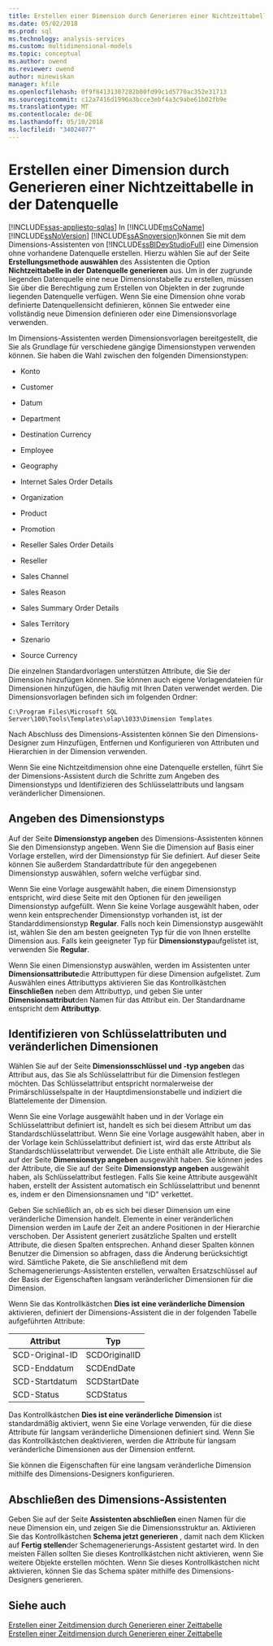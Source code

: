 ```yaml
---
title: Erstellen einer Dimension durch Generieren einer Nichtzeittabelle in der Datenquelle | Microsoft Docs
ms.date: 05/02/2018
ms.prod: sql
ms.technology: analysis-services
ms.custom: multidimensional-models
ms.topic: conceptual
ms.author: owend
ms.reviewer: owend
author: minewiskan
manager: kfile
ms.openlocfilehash: 0f9f84131307282b00fd99c1d5770ac352e31713
ms.sourcegitcommit: c12a7416d1996a3bcce3ebf4a3c9abe61b02fb9e
ms.translationtype: MT
ms.contentlocale: de-DE
ms.lasthandoff: 05/10/2018
ms.locfileid: "34024077"
---
```

# <a name="create-a-dimension-by-generating-a-non-time-table-in-the-data-source"></a>Erstellen einer Dimension durch Generieren einer Nichtzeittabelle in der Datenquelle
[!INCLUDE[ssas-appliesto-sqlas](../../includes/ssas-appliesto-sqlas.md)]
  In [!INCLUDE[msCoName](../../includes/msconame-md.md)] [!INCLUDE[ssNoVersion](../../includes/ssnoversion-md.md)] [!INCLUDE[ssASnoversion](../../includes/ssasnoversion-md.md)]können Sie mit dem Dimensions-Assistenten von [!INCLUDE[ssBIDevStudioFull](../../includes/ssbidevstudiofull-md.md)] eine Dimension ohne vorhandene Datenquelle erstellen. Hierzu wählen Sie auf der Seite **Erstellungsmethode auswählen** des Assistenten die Option **Nichtzeittabelle in der Datenquelle generieren** aus. Um in der zugrunde liegenden Datenquelle eine neue Dimensionstabelle zu erstellen, müssen Sie über die Berechtigung zum Erstellen von Objekten in der zugrunde liegenden Datenquelle verfügen. Wenn Sie eine Dimension ohne vorab definierte Datenquellensicht definieren, können Sie entweder eine vollständig neue Dimension definieren oder eine Dimensionsvorlage verwenden.  
  
 Im Dimensions-Assistenten werden Dimensionsvorlagen bereitgestellt, die Sie als Grundlage für verschiedene gängige Dimensionstypen verwenden können. Sie haben die Wahl zwischen den folgenden Dimensionstypen:  
  
-   Konto  
  
-   Customer  
  
-   Datum  
  
-   Department  
  
-   Destination Currency  
  
-   Employee  
  
-   Geography  
  
-   Internet Sales Order Details  
  
-   Organization  
  
-   Product  
  
-   Promotion  
  
-   Reseller Sales Order Details  
  
-   Reseller  
  
-   Sales Channel  
  
-   Sales Reason  
  
-   Sales Summary Order Details  
  
-   Sales Territory  
  
-   Szenario  
  
-   Source Currency  
  
 Die einzelnen Standardvorlagen unterstützen Attribute, die Sie der Dimension hinzufügen können. Sie können auch eigene Vorlagendateien für Dimensionen hinzufügen, die häufig mit Ihren Daten verwendet werden. Die Dimensionsvorlagen befinden sich im folgenden Ordner:  
  
 `C:\Program Files\Microsoft SQL Server\100\Tools\Templates\olap\1033\Dimension Templates`  
  
 Nach Abschluss des Dimensions-Assistenten können Sie den Dimensions-Designer zum Hinzufügen, Entfernen und Konfigurieren von Attributen und Hierarchien in der Dimension verwenden.  
  
 Wenn Sie eine Nichtzeitdimension ohne eine Datenquelle erstellen, führt Sie der Dimensions-Assistent durch die Schritte zum Angeben des Dimensionstyps und Identifizieren des Schlüsselattributs und langsam veränderlicher Dimensionen.  
  
## <a name="specify-dimension-type"></a>Angeben des Dimensionstyps  
 Auf der Seite **Dimensionstyp angeben** des Dimensions-Assistenten können Sie den Dimensionstyp angeben. Wenn Sie die Dimension auf Basis einer Vorlage erstellen, wird der Dimensionstyp für Sie definiert. Auf dieser Seite können Sie außerdem Standardattribute für den angegebenen Dimensionstyp auswählen, sofern welche verfügbar sind.  
  
 Wenn Sie eine Vorlage ausgewählt haben, die einem Dimensionstyp entspricht, wird diese Seite mit den Optionen für den jeweiligen Dimensionstyp aufgefüllt. Wenn Sie keine Vorlage ausgewählt haben, oder wenn kein entsprechender Dimensionstyp vorhanden ist, ist der Standarddimensionstyp **Regular**. Falls noch kein Dimensionstyp ausgewählt ist, wählen Sie den am besten geeigneten Typ für die von Ihnen erstellte Dimension aus. Falls kein geeigneter Typ für **Dimensionstyp**aufgelistet ist, verwenden Sie **Regular**.  
  
 Wenn Sie einen Dimensionstyp auswählen, werden im Assistenten unter **Dimensionsattribute**die Attributtypen für diese Dimension aufgelistet. Zum Auswählen eines Attributtyps aktivieren Sie das Kontrollkästchen **Einschließen** neben dem Attributtyp, und geben Sie unter **Dimensionsattribut**den Namen für das Attribut ein. Der Standardname entspricht dem **Attributtyp**.  
  
## <a name="identify-key-attribute-and-changing-dimensions"></a>Identifizieren von Schlüsselattributen und veränderlichen Dimensionen  
 Wählen Sie auf der Seite **Dimensionsschlüssel und -typ angeben** das Attribut aus, das Sie als Schlüsselattribut für die Dimension festlegen möchten. Das Schlüsselattribut entspricht normalerweise der Primärschlüsselspalte in der Hauptdimensionstabelle und indiziert die Blattelemente der Dimension.  
  
 Wenn Sie eine Vorlage ausgewählt haben und in der Vorlage ein Schlüsselattribut definiert ist, handelt es sich bei diesem Attribut um das Standardschlüsselattribut. Wenn Sie eine Vorlage ausgewählt haben, aber in der Vorlage kein Schlüsselattribut definiert ist, wird das erste Attribut als Standardschlüsselattribut verwendet. Die Liste enthält alle Attribute, die Sie auf der Seite **Dimensionstyp angeben** ausgewählt haben. Sie können jedes der Attribute, die Sie auf der Seite **Dimensionstyp angeben** ausgewählt haben, als Schlüsselattribut festlegen. Falls Sie keine Attribute ausgewählt haben, erstellt der Assistent automatisch ein Schlüsselattribut und benennt es, indem er den Dimensionsnamen und "ID" verkettet.  
  
 Geben Sie schließlich an, ob es sich bei dieser Dimension um eine veränderliche Dimension handelt. Elemente in einer veränderlichen Dimension werden im Laufe der Zeit an andere Positionen in der Hierarchie verschoben. Der Assistent generiert zusätzliche Spalten und erstellt Attribute, die diesen Spalten entsprechen. Anhand dieser Spalten können Benutzer die Dimension so abfragen, dass die Änderung berücksichtigt wird. Sämtliche Pakete, die Sie anschließend mit dem Schemagenerierungs-Assistenten erstellen, verwalten Ersatzschlüssel auf der Basis der Eigenschaften langsam veränderlicher Dimensionen für die Dimension.  
  
 Wenn Sie das Kontrollkästchen **Dies ist eine veränderliche Dimension** aktivieren, definiert der Dimensions-Assistent die in der folgenden Tabelle aufgeführten Attribute:  
  
|Attribut|Typ|  
|---------------|----------|  
|SCD-Original-ID|SCDOriginalID|  
|SCD-Enddatum|SCDEndDate|  
|SCD-Startdatum|SCDStartDate|  
|SCD-Status|SCDStatus|  
  
 Das Kontrollkästchen **Dies ist eine veränderliche Dimension** ist standardmäßig aktiviert, wenn Sie eine Vorlage verwenden, für die diese Attribute für langsam veränderliche Dimensionen definiert sind. Wenn Sie das Kontrollkästchen deaktivieren, werden die Attribute für langsam veränderliche Dimensionen aus der Dimension entfernt.  
  
 Sie können die Eigenschaften für eine langsam veränderliche Dimension mithilfe des Dimensions-Designers konfigurieren.  
  
## <a name="completing-the-dimension-wizard"></a>Abschließen des Dimensions-Assistenten  
 Geben Sie auf der Seite **Assistenten abschließen** einen Namen für die neue Dimension ein, und zeigen Sie die Dimensionsstruktur an. Aktivieren Sie das Kontrollkästchen **Schema jetzt generieren** , damit nach dem Klicken auf **Fertig stellen**der Schemagenerierungs-Assistent gestartet wird. In den meisten Fällen sollten Sie dieses Kontrollkästchen nicht aktivieren, wenn Sie weitere Objekte erstellen möchten. Wenn Sie dieses Kontrollkästchen nicht aktivieren, können Sie das Schema später mithilfe des Dimensions-Designers generieren.  
  
## <a name="see-also"></a>Siehe auch  
 [Erstellen einer Zeitdimension durch Generieren einer Zeittabelle](../../analysis-services/multidimensional-models/create-a-time-dimension-by-generating-a-time-table.md)   
 [Erstellen einer Zeitdimension durch Generieren einer Zeittabelle](../../analysis-services/multidimensional-models/create-a-time-dimension-by-generating-a-time-table.md)  
  
  
